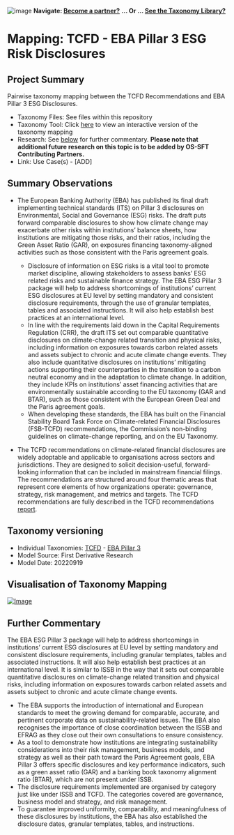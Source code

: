 ![image](https://user-images.githubusercontent.com/112073913/188821900-0c411acf-fbdd-4163-adc9-3ba4e2be78df.png)
**Navigate: [Become a partner?](https://github.com/FD-SustainableFinance/l6l-PARTNERS)**
**... Or ... [See the Taxonomy Library?](https://github.com/orgs/FD-SustainableFinance/projects/2)**

# Mapping: TCFD - EBA Pillar 3 ESG Risk Disclosures

## Project Summary
Pairwise taxonomy mapping between the TCFD Recommendations and EBA Pillar 3 ESG Disclosures.

- Taxonomy Files: See files within this repository
- Taxonomy Tool: Click [here](https://partners.solidatus.com/viewer/share/C7E9OGmUKKLXkiVsSbAZLxFZq2e5h0bd) to view an interactive version of the taxonomy mapping
- Research: See [below](https://github.com/FD-SustainableFinance/RESEARCH-MAPPING-TCFD-v-EBA-Pillar-3#further-commentary) for further commentary. **Please note that additional future research on this topic is to be added by OS-SFT Contributing Partners.**
- Link: Use Case(s) - [ADD]

## Summary Observations
* The European Banking Authority (EBA) has published its final draft implementing technical standards (ITS) on Pillar 3 disclosures on Environmental, Social and Governance (ESG) risks. The draft puts forward comparable disclosures to show how climate change may exacerbate other risks within institutions’ balance sheets, how institutions are mitigating those risks, and their ratios, including the Green Asset Ratio (GAR), on exposures financing taxonomy-aligned activities such as those consistent with the Paris agreement goals.
  * Disclosure of information on ESG risks is a vital tool to promote market discipline, allowing stakeholders to assess banks’ ESG related risks and sustainable finance strategy. The EBA ESG Pillar 3 package will help to address shortcomings of institutions’ current ESG disclosures at EU level by setting mandatory and consistent disclosure requirements, through the use of granular templates, tables and associated instructions. It will also help establish best practices at an international level.
  * In line with the requirements laid down in the Capital Requirements Regulation (CRR), the draft ITS set out comparable quantitative disclosures on climate-change related transition and physical risks, including information on exposures towards carbon related assets and assets subject to chronic and acute climate change events. They also include quantitative disclosures on institutions’ mitigating actions supporting their counterparties in the transition to a carbon neutral economy and in the adaptation to climate change. In addition, they include KPIs on institutions’ asset financing activities that are environmentally sustainable according to the EU taxonomy (GAR and BTAR), such as those consistent with the European Green Deal and the Paris agreement goals.
  * When developing these standards, the EBA has built on the Financial Stability Board Task Force on Climate-related Financial Disclosures (FSB-TCFD) recommendations, the Commission’s non-binding guidelines on climate-change reporting, and on the EU Taxonomy.

* The TCFD recommendations on climate-related financial disclosures are widely adoptable and applicable to organisations across sectors and jurisdictions. They are designed to solicit decision-useful, forward-looking information that can be included in mainstream financial filings. The recommendations are structured around four thematic areas that represent core elements of how organizations operate: governance, strategy, risk management, and metrics and targets. The TCFD recommendations are fully described in the TCFD recommendations [report](https://assets.bbhub.io/company/sites/60/2021/10/FINAL-2017-TCFD-Report.pdf).

## Taxonomy versioning

- Individual Taxonomies: [TCFD](https://github.com/FD-SustainableFinance/RESEARCH---TASK-FORCE-ON-CLIMATE-RELATED-FINANCIAL-DISCLOSURES) - [EBA Pillar 3](https://github.com/FD-SustainableFinance/RESEARCH---EBA-PILLAR-3-DISCLOSURES)
- Model Source: First Derivative Research
- Model Date: 20220919

## Visualisation of Taxonomy Mapping

[![Image](https://user-images.githubusercontent.com/112079442/189144797-b2a00cad-d67b-4bf4-a3fb-f8c0c0af9a5b.png "Click to view interactive Taxonomy Tool")](https://partners.solidatus.com/viewer/share/C7E9OGmUKKLXkiVsSbAZLxFZq2e5h0bd)

## Further Commentary

The EBA ESG Pillar 3 package will help to address shortcomings in institutions’ current ESG disclosures at EU level by setting mandatory and consistent disclosure requirements, including granular templates, tables and associated instructions. It will also help establish best practices at an international level. It is similar to ISSB in the way that it sets out comparable quantitative disclosures on climate-change related transition and physical risks, including information on exposures towards carbon related assets and assets subject to chronic and acute climate change events.

* The EBA supports the introduction of international and European standards to meet the growing demand for comparable, accurate, and pertinent corporate data on sustainability-related issues. The EBA also recognises the importance of close coordination between the ISSB and EFRAG as they close out their own consultations to ensure consistency.
* As a tool to demonstrate how institutions are integrating sustainability considerations into their risk management, business models, and strategy as well as their path toward the Paris Agreement goals, EBA Pillar 3 offers specific disclosures and key performance indicators, such as a green asset ratio (GAR) and a banking book taxonomy alignment ratio (BTAR), which are not present under ISSB.
* The disclosure requirements implemented are organised by category just like under ISSB and TCFD. The categories covered are governance, business model and strategy, and risk management.
* To guarantee improved uniformity, comparability, and meaningfulness of these disclosures by institutions, the EBA has also established the disclosure dates, granular templates, tables, and instructions.
